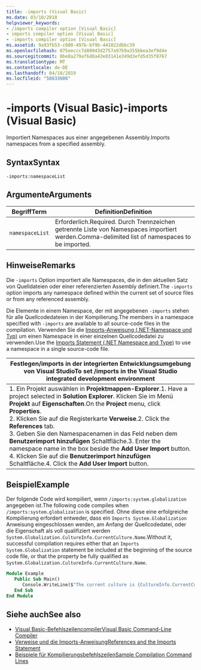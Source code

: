```yaml
---
title: -imports (Visual Basic)
ms.date: 03/10/2018
helpviewer_keywords:
- /imports compiler option [Visual Basic]
- imports compiler option [Visual Basic]
- -imports compiler option [Visual Basic]
ms.assetid: 9a93fb53-c080-497b-bf9b-441022dbbc39
ms.openlocfilehash: 075eeccc7d80943d2757a97b9a355bbea3ef9d4e
ms.sourcegitcommit: 0be8a279af6d8a43e03141e349d3efd5d35f8767
ms.translationtype: MT
ms.contentlocale: de-DE
ms.lasthandoff: 04/18/2019
ms.locfileid: "58833608"
---
```

# <a name="-imports-visual-basic"></a><span data-ttu-id="e0e98-102">-imports (Visual Basic)</span><span class="sxs-lookup"><span data-stu-id="e0e98-102">-imports (Visual Basic)</span></span>
<span data-ttu-id="e0e98-103">Importiert Namespaces aus einer angegebenen Assembly.</span><span class="sxs-lookup"><span data-stu-id="e0e98-103">Imports namespaces from a specified assembly.</span></span>  
  
## <a name="syntax"></a><span data-ttu-id="e0e98-104">Syntax</span><span class="sxs-lookup"><span data-stu-id="e0e98-104">Syntax</span></span>  
  
```  
-imports:namespaceList  
```  
  
## <a name="arguments"></a><span data-ttu-id="e0e98-105">Argumente</span><span class="sxs-lookup"><span data-stu-id="e0e98-105">Arguments</span></span>  
  
|<span data-ttu-id="e0e98-106">Begriff</span><span class="sxs-lookup"><span data-stu-id="e0e98-106">Term</span></span>|<span data-ttu-id="e0e98-107">Definition</span><span class="sxs-lookup"><span data-stu-id="e0e98-107">Definition</span></span>|  
|---|---|  
|`namespaceList`|<span data-ttu-id="e0e98-108">Erforderlich.</span><span class="sxs-lookup"><span data-stu-id="e0e98-108">Required.</span></span> <span data-ttu-id="e0e98-109">Durch Trennzeichen getrennte Liste von Namespaces importiert werden.</span><span class="sxs-lookup"><span data-stu-id="e0e98-109">Comma-delimited list of namespaces to be imported.</span></span>|  
  
## <a name="remarks"></a><span data-ttu-id="e0e98-110">Hinweise</span><span class="sxs-lookup"><span data-stu-id="e0e98-110">Remarks</span></span>  
 <span data-ttu-id="e0e98-111">Die `-imports` Option importiert alle Namespaces, die in den aktuellen Satz von Quelldateien oder einer referenzierten Assembly definiert.</span><span class="sxs-lookup"><span data-stu-id="e0e98-111">The `-imports` option imports any namespace defined within the current set of source files or from any referenced assembly.</span></span>  
  
 <span data-ttu-id="e0e98-112">Die Elemente in einem Namespace, der mit angegebenen `-imports` stehen für alle Quellcodedateien in der Kompilierung.</span><span class="sxs-lookup"><span data-stu-id="e0e98-112">The members in a namespace specified with `-imports` are available to all source-code files in the compilation.</span></span> <span data-ttu-id="e0e98-113">Verwenden Sie die [Imports-Anweisung (.NET-Namespace und Typ)](../../../visual-basic/language-reference/statements/imports-statement-net-namespace-and-type.md) um einen Namespace in einer einzelnen Quellcodedatei zu verwenden.</span><span class="sxs-lookup"><span data-stu-id="e0e98-113">Use the [Imports Statement (.NET Namespace and Type)](../../../visual-basic/language-reference/statements/imports-statement-net-namespace-and-type.md) to use a namespace in a single source-code file.</span></span>  
  
|<span data-ttu-id="e0e98-114">Festlegen/imports in der integrierten Entwicklungsumgebung von Visual Studio</span><span class="sxs-lookup"><span data-stu-id="e0e98-114">To set /imports in the Visual Studio integrated development environment</span></span>|  
|---|  
|<span data-ttu-id="e0e98-115">1.  Ein Projekt auswählen in **Projektmappen-Explorer**.</span><span class="sxs-lookup"><span data-stu-id="e0e98-115">1.  Have a project selected in **Solution Explorer**.</span></span> <span data-ttu-id="e0e98-116">Klicken Sie im Menü **Projekt** auf **Eigenschaften**.</span><span class="sxs-lookup"><span data-stu-id="e0e98-116">On the **Project** menu, click **Properties**.</span></span> <br /><span data-ttu-id="e0e98-117">2.  Klicken Sie auf die Registerkarte **Verweise**.</span><span class="sxs-lookup"><span data-stu-id="e0e98-117">2.  Click the **References** tab.</span></span><br /><span data-ttu-id="e0e98-118">3.  Geben Sie den Namespacenamen in das Feld neben dem **Benutzerimport hinzufügen** Schaltfläche.</span><span class="sxs-lookup"><span data-stu-id="e0e98-118">3.  Enter the namespace name in the box beside the **Add User Import** button.</span></span><br /><span data-ttu-id="e0e98-119">4.  Klicken Sie auf die **Benutzerimport hinzufügen** Schaltfläche.</span><span class="sxs-lookup"><span data-stu-id="e0e98-119">4.  Click the **Add User Import** button.</span></span>|  
  
## <a name="example"></a><span data-ttu-id="e0e98-120">Beispiel</span><span class="sxs-lookup"><span data-stu-id="e0e98-120">Example</span></span>  
 <span data-ttu-id="e0e98-121">Der folgende Code wird kompiliert, wenn `/imports:system.globalization` angegeben ist.</span><span class="sxs-lookup"><span data-stu-id="e0e98-121">The following code compiles when `/imports:system.globalization` is specified.</span></span> <span data-ttu-id="e0e98-122">Ohne diese eine erfolgreiche Kompilierung erfordert entweder, dass ein `Imports System.Globalization` Anweisung eingeschlossen werden, am Anfang der Quellcodedatei, oder die Eigenschaft als voll qualifiziert werden `System.Globalization.CultureInfo.CurrentCulture.Name`.</span><span class="sxs-lookup"><span data-stu-id="e0e98-122">Without it, successful compilation requires either that an `Imports System.Globalization` statement be included at the beginning of the source code file, or that the property be fully qualified as `System.Globalization.CultureInfo.CurrentCulture.Name`.</span></span>

```vb
Module Example
   Public Sub Main()
      Console.WriteLine($"The current culture is {CultureInfo.CurrentCulture.Name}")
   End Sub
End Module
```

## <a name="see-also"></a><span data-ttu-id="e0e98-123">Siehe auch</span><span class="sxs-lookup"><span data-stu-id="e0e98-123">See also</span></span>

- [<span data-ttu-id="e0e98-124">Visual Basic-Befehlszeilencompiler</span><span class="sxs-lookup"><span data-stu-id="e0e98-124">Visual Basic Command-Line Compiler</span></span>](../../../visual-basic/reference/command-line-compiler/index.md)
- [<span data-ttu-id="e0e98-125">Verweise und die Imports-Anweisung</span><span class="sxs-lookup"><span data-stu-id="e0e98-125">References and the Imports Statement</span></span>](../../../visual-basic/programming-guide/program-structure/references-and-the-imports-statement.md)
- [<span data-ttu-id="e0e98-126">Beispiele für Kompilierungsbefehlszeilen</span><span class="sxs-lookup"><span data-stu-id="e0e98-126">Sample Compilation Command Lines</span></span>](../../../visual-basic/reference/command-line-compiler/sample-compilation-command-lines.md)
